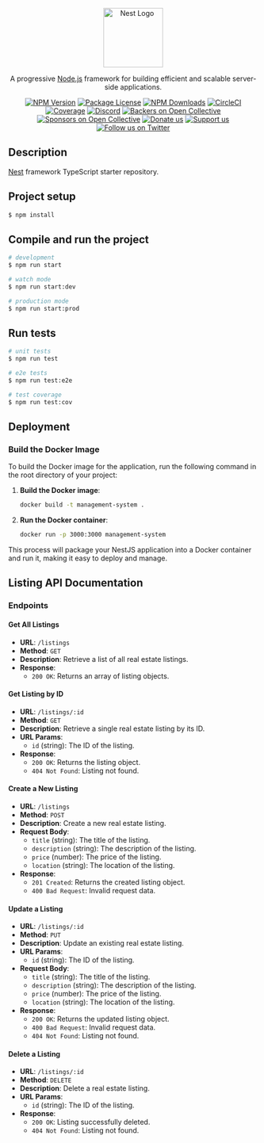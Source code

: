 <p align="center">
  <a href="http://nestjs.com/" target="blank"><img src="https://nestjs.com/img/logo-small.svg" width="120" alt="Nest Logo" /></a>
</p>

[circleci-image]: https://img.shields.io/circleci/build/github/nestjs/nest/master?token=abc123def456
[circleci-url]: https://circleci.com/gh/nestjs/nest

  <p align="center">A progressive <a href="http://nodejs.org" target="_blank">Node.js</a> framework for building efficient and scalable server-side applications.</p>
    <p align="center">
<a href="https://www.npmjs.com/~nestjscore" target="_blank"><img src="https://img.shields.io/npm/v/@nestjs/core.svg" alt="NPM Version" /></a>
<a href="https://www.npmjs.com/~nestjscore" target="_blank"><img src="https://img.shields.io/npm/l/@nestjs/core.svg" alt="Package License" /></a>
<a href="https://www.npmjs.com/~nestjscore" target="_blank"><img src="https://img.shields.io/npm/dm/@nestjs/common.svg" alt="NPM Downloads" /></a>
<a href="https://circleci.com/gh/nestjs/nest" target="_blank"><img src="https://img.shields.io/circleci/build/github/nestjs/nest/master" alt="CircleCI" /></a>
<a href="https://coveralls.io/github/nestjs/nest?branch=master" target="_blank"><img src="https://coveralls.io/repos/github/nestjs/nest/badge.svg?branch=master#9" alt="Coverage" /></a>
<a href="https://discord.gg/G7Qnnhy" target="_blank"><img src="https://img.shields.io/badge/discord-online-brightgreen.svg" alt="Discord"/></a>
<a href="https://opencollective.com/nest#backer" target="_blank"><img src="https://opencollective.com/nest/backers/badge.svg" alt="Backers on Open Collective" /></a>
<a href="https://opencollective.com/nest#sponsor" target="_blank"><img src="https://opencollective.com/nest/sponsors/badge.svg" alt="Sponsors on Open Collective" /></a>
  <a href="https://paypal.me/kamilmysliwiec" target="_blank"><img src="https://img.shields.io/badge/Donate-PayPal-ff3f59.svg" alt="Donate us"/></a>
    <a href="https://opencollective.com/nest#sponsor"  target="_blank"><img src="https://img.shields.io/badge/Support%20us-Open%20Collective-41B883.svg" alt="Support us"></a>
  <a href="https://twitter.com/nestframework" target="_blank"><img src="https://img.shields.io/twitter/follow/nestframework.svg?style=social&label=Follow" alt="Follow us on Twitter"></a>
</p>
  <!--[![Backers on Open Collective](https://opencollective.com/nest/backers/badge.svg)](https://opencollective.com/nest#backer)
  [![Sponsors on Open Collective](https://opencollective.com/nest/sponsors/badge.svg)](https://opencollective.com/nest#sponsor)-->

## Description

[Nest](https://github.com/nestjs/nest) framework TypeScript starter repository.

## Project setup

```bash
$ npm install
```

## Compile and run the project

```bash
# development
$ npm run start

# watch mode
$ npm run start:dev

# production mode
$ npm run start:prod
```

## Run tests

```bash
# unit tests
$ npm run test

# e2e tests
$ npm run test:e2e

# test coverage
$ npm run test:cov
```

## Deployment

### Build the Docker Image

To build the Docker image for the application, run the following command in the root directory of your project:

1. **Build the Docker image**:
    ```sh
    docker build -t management-system .
    ```

2. **Run the Docker container**:
    ```sh
    docker run -p 3000:3000 management-system
    ```

This process will package your NestJS application into a Docker container and run it, making it easy to deploy and manage.

## Listing API Documentation

### Endpoints

#### Get All Listings

- **URL**: `/listings`
- **Method**: `GET`
- **Description**: Retrieve a list of all real estate listings.
- **Response**:
  - `200 OK`: Returns an array of listing objects.

#### Get Listing by ID

- **URL**: `/listings/:id`
- **Method**: `GET`
- **Description**: Retrieve a single real estate listing by its ID.
- **URL Params**: 
  - `id` (string): The ID of the listing.
- **Response**:
  - `200 OK`: Returns the listing object.
  - `404 Not Found`: Listing not found.

#### Create a New Listing

- **URL**: `/listings`
- **Method**: `POST`
- **Description**: Create a new real estate listing.
- **Request Body**:
  - `title` (string): The title of the listing.
  - `description` (string): The description of the listing.
  - `price` (number): The price of the listing.
  - `location` (string): The location of the listing.
- **Response**:
  - `201 Created`: Returns the created listing object.
  - `400 Bad Request`: Invalid request data.

#### Update a Listing

- **URL**: `/listings/:id`
- **Method**: `PUT`
- **Description**: Update an existing real estate listing.
- **URL Params**: 
  - `id` (string): The ID of the listing.
- **Request Body**:
  - `title` (string): The title of the listing.
  - `description` (string): The description of the listing.
  - `price` (number): The price of the listing.
  - `location` (string): The location of the listing.
- **Response**:
  - `200 OK`: Returns the updated listing object.
  - `400 Bad Request`: Invalid request data.
  - `404 Not Found`: Listing not found.

#### Delete a Listing

- **URL**: `/listings/:id`
- **Method**: `DELETE`
- **Description**: Delete a real estate listing.
- **URL Params**: 
  - `id` (string): The ID of the listing.
- **Response**:
  - `200 OK`: Listing successfully deleted.
  - `404 Not Found`: Listing not found.